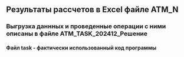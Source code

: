 ## Результаты рассчетов в Excel файле ATM_N

### Выгрузка даннных и проведенные операции с ними описаны в файле ATM_TASK_202412_Решение

#### Файл task - фактически использованный код программы
